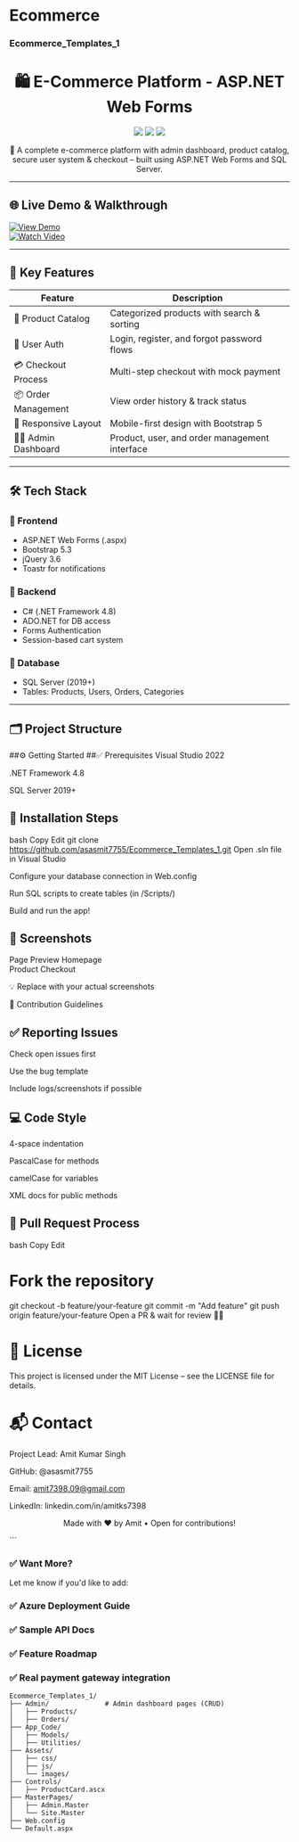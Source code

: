 # Ecommerce
### Ecommerce_Templates_1

<h1 align="center">🛍️ E-Commerce Platform - ASP.NET Web Forms</h1>

<p align="center">
  <img src="https://img.shields.io/badge/ASP.NET-Web_Forms-blue" />
  <img src="https://img.shields.io/badge/License-MIT-green" />
  <img src="https://img.shields.io/github/last-commit/asasmit7755/Ecommerce_Templates_1" />
</p>

<p align="center">
  🚀 A complete e-commerce platform with admin dashboard, product catalog, secure user system & checkout – built using ASP.NET Web Forms and SQL Server.
</p>

---

## 🌐 Live Demo & Walkthrough

[![View Demo](https://img.shields.io/badge/View-Demo-brightgreen)](https://yourdemo.link)  
[![Watch Video](https://img.shields.io/badge/Watch-Video_Tutorial-red)](https://youtube.com/yourdemo)

---

## 📌 Key Features

| Feature              | Description                                          |
|----------------------|------------------------------------------------------|
| 🛒 Product Catalog    | Categorized products with search & sorting          |
| 🔐 User Auth          | Login, register, and forgot password flows          |
| 💳 Checkout Process   | Multi-step checkout with mock payment               |
| 📦 Order Management   | View order history & track status                   |
| 📱 Responsive Layout  | Mobile-first design with Bootstrap 5                |
| 🧑‍💻 Admin Dashboard    | Product, user, and order management interface        |

---

## 🛠 Tech Stack

### 🔷 Frontend
- ASP.NET Web Forms (.aspx)
- Bootstrap 5.3
- jQuery 3.6
- Toastr for notifications

### 🔶 Backend
- C# (.NET Framework 4.8)
- ADO.NET for DB access
- Forms Authentication
- Session-based cart system

### 🧩 Database
- SQL Server (2019+)
- Tables: Products, Users, Orders, Categories

---

## 🗂 Project Structure

##⚙️ Getting Started
##✅ Prerequisites
Visual Studio 2022

.NET Framework 4.8

SQL Server 2019+

## 🚀 Installation Steps
bash
Copy
Edit
git clone https://github.com/asasmit7755/Ecommerce_Templates_1.git
Open .sln file in Visual Studio

Configure your database connection in Web.config

Run SQL scripts to create tables (in /Scripts/)

Build and run the app!

## 📸 Screenshots
Page	Preview
Homepage	
Product	
Checkout	

💡 Replace with your actual screenshots

🤝 Contribution Guidelines
## ✅ Reporting Issues
Check open issues first

Use the bug template

Include logs/screenshots if possible

## 💻 Code Style
4-space indentation

PascalCase for methods

camelCase for variables

XML docs for public methods

## 🔀 Pull Request Process
bash
Copy
Edit
# Fork the repository
git checkout -b feature/your-feature
git commit -m "Add feature"
git push origin feature/your-feature
Open a PR & wait for review 👨‍💻

# 📜 License
This project is licensed under the MIT License – see the LICENSE file for details.

# 📬 Contact
Project Lead: Amit Kumar Singh

GitHub: @asasmit7755

Email: amit7398.09@gmail.com

LinkedIn: linkedin.com/in/amitks7398

<p align="center">Made with ❤️ by Amit • Open for contributions!</p> ```

### ✅ Want More?
Let me know if you'd like to add:

### ✅ Azure Deployment Guide

### ✅ Sample API Docs

### ✅ Feature Roadmap

### ✅ Real payment gateway integration

```plaintext
Ecommerce_Templates_1/
├── Admin/              # Admin dashboard pages (CRUD)
│   ├── Products/
│   ├── Orders/
├── App_Code/
│   ├── Models/
│   ├── Utilities/
├── Assets/
│   ├── css/
│   ├── js/
│   └── images/
├── Controls/
│   ├── ProductCard.ascx
├── MasterPages/
│   ├── Admin.Master
│   └── Site.Master
├── Web.config
└── Default.aspx

